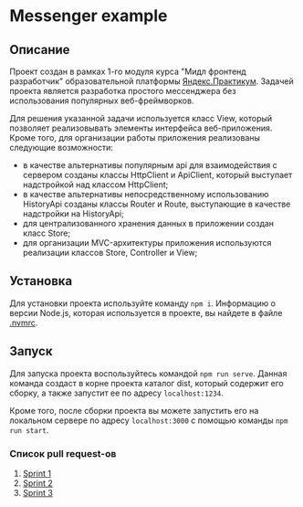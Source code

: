 # Messenger example

## Описание

Проект создан в рамках 1-го модуля курса "Мидл фронтенд разработчик" образовательной
платформы [Яндекс.Практикум](https://practicum.yandex.ru). Задачей проекта является разработка простого мессенджера без
использования популярных веб-фреймворков.

Для решения указанной задачи используется класс View, который позволяет реализовывать элементы
интерфейса веб-приложения. Кроме того, для организации работы приложения реализованы следующие возможности:

- в качестве альтернативы популярным api для взаимодействия с сервером созданы классы HttpClient и ApiClient, который
  выступает надстройкой над классом HttpClient;
- в качестве альтернативы непосредственному использованию HistoryApi созданы классы Router и Route, выступающие в
  качестве надстройки на HistoryApi;
- для централизованного хранения данных в приложении создан класс Store;
- для организации MVC-архитектуры приложения используются реализации классов Store, Controller и View;

## Установка

Для установки проекта используйте команду `npm i`. Информацию о версии Node.js, которая используется в проекте, вы
найдете в файле [.nvmrc](https://github.com/EranosyanEduard/middle.messenger.praktikum.yandex/blob/sprint_1/.nvmrc).

## Запуск

Для запуска проекта воспользуйтесь командой `npm run serve`. Данная команда создаст в корне проекта каталог dist,
который содержит его сборку, а также запустит ее по адресу `localhost:1234`.

Кроме того, после сборки проекта вы можете запустить его на локальном сервере по адресу `localhost:3000` с помощью
команды `npm run start`.

### Список pull request-ов

1. [Sprint 1](https://github.com/EranosyanEduard/middle.messenger.praktikum.yandex/pull/1)
2. [Sprint 2](https://github.com/EranosyanEduard/middle.messenger.praktikum.yandex/pull/2)
3. [Sprint 3](https://github.com/EranosyanEduard/middle.messenger.praktikum.yandex/pull/3)
